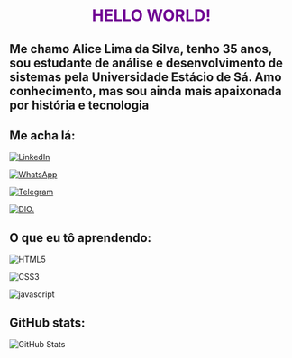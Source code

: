 <h1 align="center" style="color: #700193">HELLO WORLD!</h1>

## Me chamo Alice Lima da Silva, tenho 35 anos, sou estudante de análise e desenvolvimento de sistemas pela Universidade Estácio de Sá. Amo conhecimento, mas sou ainda mais apaixonada por história e tecnologia

## Me acha lá:
[![LinkedIn](https://img.shields.io/badge/LinkedIn-A32CC4?style=for-the-badge&logo=linkedin&logoColor=white)](https://www.linkedin.com/in/Alice-Lima-52986531a/)

[![WhatsApp](https://img.shields.io/badge/WhatsApp-A45EE5?style=for-the-badge&logo=whatsapp&logoColor=white)](https://wa.me/DDI+55+021+972651771)

[![Telegram](https://img.shields.io/badge/Telegram-DF73FF?style=for-the-badge&logo=telegram&logoColor=2CA5E0)](https://t.me/A_Lee_See)

[![DIO.](https://img.shields.io/badge/dio.-E39FF6?style=for-the-badge&logo=dio.&logoColor=000000CA5E0)](https://web.dio.me/users/triviaatelier/)

## O que eu tô aprendendo:
![HTML5](https://img.shields.io/badge/HTML5-9A2CA0?style=for-the-badge&logo=html5&logoColor=white)

![CSS3](https://img.shields.io/badge/CSS3-880085?style=for-the-badge&logo=css3&logoColor=white)

![javascript](https://img.shields.io/badge/javascript-710193?style=for-the-badge&logo=javascript3&logoColor=white)

## GitHub stats:
![GitHub Stats](https://github-readme-stats.vercel.app/api?username=Alice-Lima-S&theme=transparent&bg_color=311432&border_color=8F00FF&show_icons=true&icon_color=BE93D4&title_color=E94D5F&text_color=FFF&hide_title=true)

